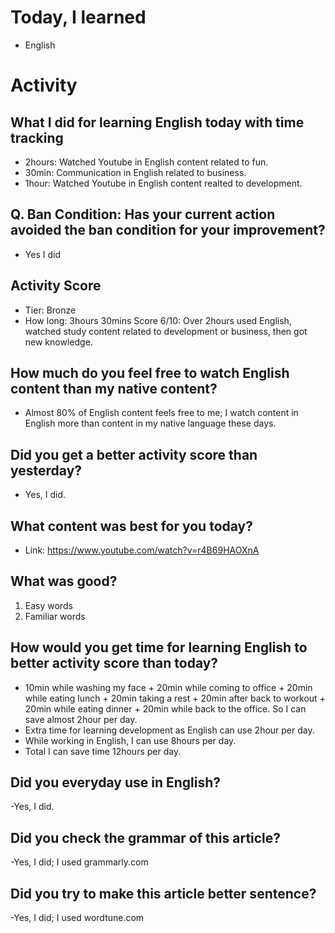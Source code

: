 # Today, I learned 
- English

# Activity
## What I did for learning English today with time tracking
- 2hours: Watched Youtube in English content related to fun.
- 30min: Communication in English related to business.
- 1hour: Watched Youtube in English content realted to development.

## Q. Ban Condition: Has your current action avoided the ban condition for your improvement?
- Yes I did

## Activity Score
- Tier: Bronze
- How long: 3hours 30mins
Score 6/10: Over 2hours used English, watched study content related to development or business, then got new knowledge.

## How much do you feel free to watch English content than my native content?
- Almost 80% of English content feels free to me; I watch content in English more than content in my native language these days.

## Did you get a better activity score than yesterday?
- Yes, I did.

## What content was best for you today?
- Link: https://www.youtube.com/watch?v=r4B69HAOXnA

## What was good?
1. Easy words
2. Familiar words

## How would you get time for learning English to better activity score than today?
- 10min while washing my face + 20min while coming to office + 20min while eating lunch + 20min taking a rest + 20min after back to workout + 20min while eating dinner + 20min while back to the office. So I can save almost 2hour per day.
- Extra time for learning development as English can use 2hour per day.
- While working in English, I can use 8hours per day.
- Total I can save time 12hours per day.

## Did you everyday use in English?
-Yes, I did.

## Did you check the grammar of this article?
-Yes, I did; I used grammarly.com 

## Did you try to make this article better sentence?
-Yes, I did; I used wordtune.com
